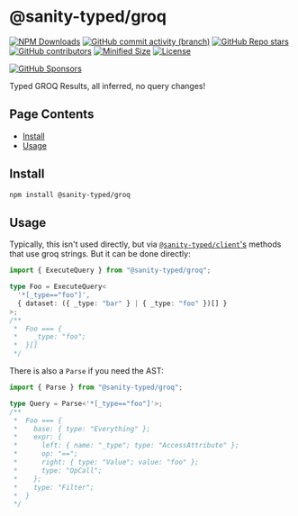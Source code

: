 <!-- >>>>>> BEGIN GENERATED FILE (include): SOURCE packages/groq/_README.md -->
# @sanity-typed/groq

[![NPM Downloads](https://img.shields.io/npm/dw/@sanity-typed/groq?style=flat&logo=npm)](https://www.npmjs.com/package/@sanity-typed/groq)
[![GitHub commit activity (branch)](https://img.shields.io/github/commit-activity/m/saiichihashimoto/sanity-typed?style=flat&logo=github)](https://github.com/saiichihashimoto/sanity-typed/pulls?q=is%3Apr+is%3Aclosed)
[![GitHub Repo stars](https://img.shields.io/github/stars/saiichihashimoto/sanity-typed?style=flat&logo=github)](https://github.com/saiichihashimoto/sanity-typed/stargazers)
[![GitHub contributors](https://img.shields.io/github/contributors/saiichihashimoto/sanity-typed?style=flat&logo=github)](https://github.com/saiichihashimoto/sanity-typed/graphs/contributors)
[![Minified Size](https://img.shields.io/bundlephobia/min/@sanity-typed/groq?style=flat)](https://www.npmjs.com/package/@sanity-typed/groq?activeTab=code)
[![License](https://img.shields.io/github/license/saiichihashimoto/sanity-typed?style=flat)](LICENSE)

[![GitHub Sponsors](https://img.shields.io/github/sponsors/saiichihashimoto?style=flat)](https://github.com/sponsors/saiichihashimoto)

Typed GROQ Results, all inferred, no query changes!

## Page Contents
- [Install](#install)
- [Usage](#usage)

## Install

```bash
npm install @sanity-typed/groq
```

## Usage

Typically, this isn't used directly, but via [`@sanity-typed/client`'s](../client/README.md) methods that use groq strings. But it can be done directly:

```typescript
import { ExecuteQuery } from "@sanity-typed/groq";

type Foo = ExecuteQuery<
  '*[_type=="foo"]',
  { dataset: ({ _type: "bar" } | { _type: "foo" })[] }
>;
/**
 *  Foo === {
 *    _type: "foo";
 *  }[]
 */
```

There is also a `Parse` if you need the AST:

```typescript
import { Parse } from "@sanity-typed/groq";

type Query = Parse<'*[_type=="foo"]'>;
/**
 *  Foo === {
 *    base: { type: "Everything" };
 *    expr: {
 *      left: { name: "_type"; type: "AccessAttribute" };
 *      op: "==";
 *      right: { type: "Value"; value: "foo" };
 *      type: "OpCall";
 *    };
 *    type: "Filter";
 *  }
 */
```
<!-- <<<<<< END GENERATED FILE (include): SOURCE packages/groq/_README.md -->
